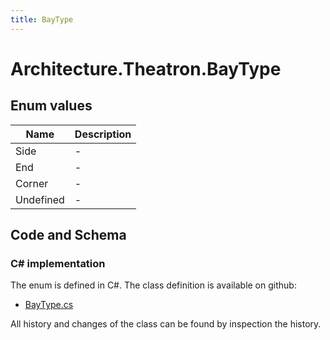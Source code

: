 ```yaml
---
title: BayType
---
```


# Architecture.Theatron.BayType



## Enum values

| Name            | Description                                                    |
|-----------------|----------------------------------------------------------------|
| Side |  -  |
| End |  -  |
| Corner |  -  |
| Undefined |  -  |


## Code and Schema

### C# implementation

The enum is defined in C#. The class definition is available on github:

- [BayType.cs](https://github.com/BHoM/BHoM/blob/develop/Architecture_oM/Theatron/Enums/BayType.cs)

All history and changes of the class can be found by inspection the history.
